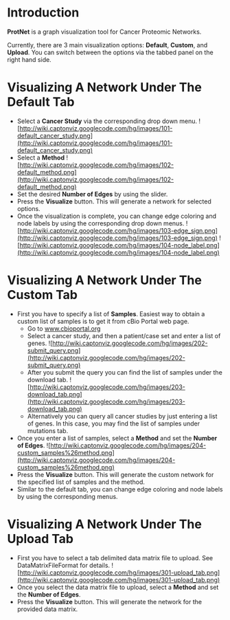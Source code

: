 # Introduction #

**ProtNet** is a graph visualization tool for Cancer Proteomic Networks.

Currently, there are 3 main visualization options: **Default**, **Custom**, and **Upload**. You can switch between the options via the tabbed panel on the right hand side.

# Visualizing A Network Under The Default Tab #

  * Select a **Cancer Study** via the corresponding drop down menu.
![http://wiki.captonviz.googlecode.com/hg/images/101-default_cancer_study.png](http://wiki.captonviz.googlecode.com/hg/images/101-default_cancer_study.png)
  * Select a **Method**
![http://wiki.captonviz.googlecode.com/hg/images/102-default_method.png](http://wiki.captonviz.googlecode.com/hg/images/102-default_method.png)
  * Set the desired **Number of Edges** by using the slider.
  * Press the **Visualize** button. This will generate a network for selected options.
  * Once the visualization is complete, you can change edge coloring and node labels by using the corresponding drop down menus. ![http://wiki.captonviz.googlecode.com/hg/images/103-edge_sign.png](http://wiki.captonviz.googlecode.com/hg/images/103-edge_sign.png) ![http://wiki.captonviz.googlecode.com/hg/images/104-node_label.png](http://wiki.captonviz.googlecode.com/hg/images/104-node_label.png)

# Visualizing A Network Under The Custom Tab #

  * First you have to specify a list of **Samples**. Easiest way to obtain a custom list of samples is to get it from cBio Portal web page.
    * Go to www.cbioportal.org
    * Select a cancer study, and then a patient/case set and enter a list of genes. ![http://wiki.captonviz.googlecode.com/hg/images/202-submit_query.png](http://wiki.captonviz.googlecode.com/hg/images/202-submit_query.png)
    * After you submit the query you can find the list of samples under the download tab. ![http://wiki.captonviz.googlecode.com/hg/images/203-download_tab.png](http://wiki.captonviz.googlecode.com/hg/images/203-download_tab.png)
    * Alternatively you can query all cancer studies by just entering a list of genes. In this case, you may find the list of samples under mutations tab.
  * Once you enter a list of samples, select a **Method** and set the **Number of Edges**.
![http://wiki.captonviz.googlecode.com/hg/images/204-custom_samples%26method.png](http://wiki.captonviz.googlecode.com/hg/images/204-custom_samples%26method.png)
  * Press the **Visualize** button. This will generate the custom network for the specified list of samples and the method.
  * Similar to the default tab, you can change edge coloring and node labels by using the corresponding menus.

# Visualizing A Network Under The Upload Tab #

  * First you have to select a tab delimited data matrix file to upload. See DataMatrixFileFormat for details.
![http://wiki.captonviz.googlecode.com/hg/images/301-upload_tab.png](http://wiki.captonviz.googlecode.com/hg/images/301-upload_tab.png)
  * Once you select the data matrix file to upload, select a **Method** and set the **Number of Edges**.
  * Press the **Visualize** button. This will generate the network for the provided data matrix.